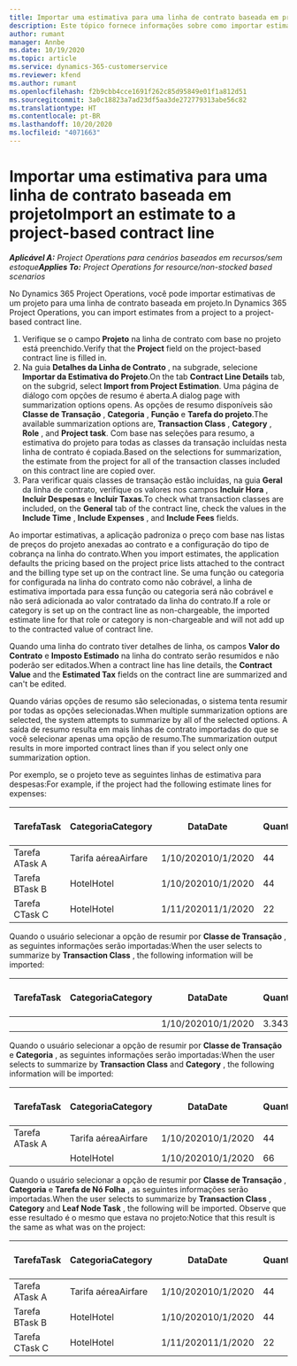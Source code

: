 ```yaml
---
title: Importar uma estimativa para uma linha de contrato baseada em projeto
description: Este tópico fornece informações sobre como importar estimativas de um projeto para uma linha de contrato.
author: rumant
manager: Annbe
ms.date: 10/19/2020
ms.topic: article
ms.service: dynamics-365-customerservice
ms.reviewer: kfend
ms.author: rumant
ms.openlocfilehash: f2b9cbb4cce1691f262c85d95849e01f1a812d51
ms.sourcegitcommit: 3a0c18823a7ad23df5aa3de272779313abe56c82
ms.translationtype: HT
ms.contentlocale: pt-BR
ms.lasthandoff: 10/20/2020
ms.locfileid: "4071663"
---
```

# <a name="import-an-estimate-to-a-project-based-contract-line"></a><span data-ttu-id="d6308-103">Importar uma estimativa para uma linha de contrato baseada em projeto</span><span class="sxs-lookup"><span data-stu-id="d6308-103">Import an estimate to a project-based contract line</span></span>

<span data-ttu-id="d6308-104">_**Aplicável A:** Project Operations para cenários baseados em recursos/sem estoque_</span><span class="sxs-lookup"><span data-stu-id="d6308-104">_**Applies To:** Project Operations for resource/non-stocked based scenarios_</span></span>

<span data-ttu-id="d6308-105">No Dynamics 365 Project Operations, você pode importar estimativas de um projeto para uma linha de contrato baseada em projeto.</span><span class="sxs-lookup"><span data-stu-id="d6308-105">In Dynamics 365 Project Operations, you can import estimates from a project to a project-based contract line.</span></span>

1. <span data-ttu-id="d6308-106">Verifique se o campo **Projeto** na linha de contrato com base no projeto está preenchido.</span><span class="sxs-lookup"><span data-stu-id="d6308-106">Verify that the **Project** field on the project-based contract line is filled in.</span></span>
2. <span data-ttu-id="d6308-107">Na guia **Detalhes da Linha de Contrato** , na subgrade, selecione **Importar da Estimativa do Projeto**.</span><span class="sxs-lookup"><span data-stu-id="d6308-107">On the tab **Contract Line Details** tab, on the subgrid, select **Import from Project Estimation**.</span></span> <span data-ttu-id="d6308-108">Uma página de diálogo com opções de resumo é aberta.</span><span class="sxs-lookup"><span data-stu-id="d6308-108">A dialog page with summarization options opens.</span></span> <span data-ttu-id="d6308-109">As opções de resumo disponíveis são **Classe de Transação** , **Categoria** , **Função** e **Tarefa do projeto**.</span><span class="sxs-lookup"><span data-stu-id="d6308-109">The available summarization options are, **Transaction Class** , **Category** , **Role** , and **Project task**.</span></span> <span data-ttu-id="d6308-110">Com base nas seleções para resumo, a estimativa do projeto para todas as classes da transação incluídas nesta linha de contrato é copiada.</span><span class="sxs-lookup"><span data-stu-id="d6308-110">Based on the selections for summarization, the estimate from the project for all of the transaction classes included on this contract line are copied over.</span></span> 
3. <span data-ttu-id="d6308-111">Para verificar quais classes de transação estão incluídas, na guia **Geral** da linha de contrato, verifique os valores nos campos **Incluir Hora** , **Incluir Despesas** e **Incluir Taxas**.</span><span class="sxs-lookup"><span data-stu-id="d6308-111">To check what transaction classes are included, on the **General** tab of the contract line, check the values in the **Include Time** , **Include Expenses** , and **Include Fees** fields.</span></span>

<span data-ttu-id="d6308-112">Ao importar estimativas, a aplicação padroniza o preço com base nas listas de preços do projeto anexadas ao contrato e a configuração do tipo de cobrança na linha do contrato.</span><span class="sxs-lookup"><span data-stu-id="d6308-112">When you import estimates, the application defaults the pricing based on the project price lists attached to the contract and the billing type set up on the contract line.</span></span> <span data-ttu-id="d6308-113">Se uma função ou categoria for configurada na linha do contrato como não cobrável, a linha de estimativa importada para essa função ou categoria será não cobrável e não será adicionada ao valor contratado da linha do contrato.</span><span class="sxs-lookup"><span data-stu-id="d6308-113">If a role or category is set up on the contract line as non-chargeable, the imported estimate line for that role or category is non-chargeable and will not add up to the contracted value of contract line.</span></span>

<span data-ttu-id="d6308-114">Quando uma linha do contrato tiver detalhes de linha, os campos **Valor do Contrato** e **Imposto Estimado** na linha do contrato serão resumidos e não poderão ser editados.</span><span class="sxs-lookup"><span data-stu-id="d6308-114">When a contract line has line details, the **Contract Value** and the **Estimated Tax** fields on the contract line are summarized and can't be edited.</span></span>

<span data-ttu-id="d6308-115">Quando várias opções de resumo são selecionadas, o sistema tenta resumir por todas as opções selecionadas.</span><span class="sxs-lookup"><span data-stu-id="d6308-115">When multiple summarization options are selected, the system attempts to summarize by all of the selected options.</span></span> <span data-ttu-id="d6308-116">A saída de resumo resulta em mais linhas de contrato importadas do que se você selecionar apenas uma opção de resumo.</span><span class="sxs-lookup"><span data-stu-id="d6308-116">The summarization output results in more imported contract lines than if you select only one summarization option.</span></span>

<span data-ttu-id="d6308-117">Por exemplo, se o projeto teve as seguintes linhas de estimativa para despesas:</span><span class="sxs-lookup"><span data-stu-id="d6308-117">For example, if the project had the following estimate lines for expenses:</span></span>

| <span data-ttu-id="d6308-118">Tarefa</span><span class="sxs-lookup"><span data-stu-id="d6308-118">Task</span></span> | <span data-ttu-id="d6308-119">Categoria</span><span class="sxs-lookup"><span data-stu-id="d6308-119">Category</span></span> | <span data-ttu-id="d6308-120">Data</span><span class="sxs-lookup"><span data-stu-id="d6308-120">Date</span></span> | <span data-ttu-id="d6308-121">Quantidade</span><span class="sxs-lookup"><span data-stu-id="d6308-121">Quantity</span></span> | <span data-ttu-id="d6308-122">Preço unitário</span><span class="sxs-lookup"><span data-stu-id="d6308-122">Unit price</span></span> | <span data-ttu-id="d6308-123">Valor</span><span class="sxs-lookup"><span data-stu-id="d6308-123">Amount</span></span> |
| --- | --- | --- | --- | --- | --- |
| <span data-ttu-id="d6308-124">Tarefa A</span><span class="sxs-lookup"><span data-stu-id="d6308-124">Task A</span></span> | <span data-ttu-id="d6308-125">Tarifa aérea</span><span class="sxs-lookup"><span data-stu-id="d6308-125">Airfare</span></span> | <span data-ttu-id="d6308-126">1/10/2020</span><span class="sxs-lookup"><span data-stu-id="d6308-126">10/1/2020</span></span> | <span data-ttu-id="d6308-127">4</span><span class="sxs-lookup"><span data-stu-id="d6308-127">4</span></span> | <span data-ttu-id="d6308-128">400</span><span class="sxs-lookup"><span data-stu-id="d6308-128">400</span></span> | <span data-ttu-id="d6308-129">1600</span><span class="sxs-lookup"><span data-stu-id="d6308-129">1600</span></span> |
| <span data-ttu-id="d6308-130">Tarefa B</span><span class="sxs-lookup"><span data-stu-id="d6308-130">Task B</span></span> | <span data-ttu-id="d6308-131">Hotel</span><span class="sxs-lookup"><span data-stu-id="d6308-131">Hotel</span></span> | <span data-ttu-id="d6308-132">1/10/2020</span><span class="sxs-lookup"><span data-stu-id="d6308-132">10/1/2020</span></span> | <span data-ttu-id="d6308-133">4</span><span class="sxs-lookup"><span data-stu-id="d6308-133">4</span></span> | <span data-ttu-id="d6308-134">200</span><span class="sxs-lookup"><span data-stu-id="d6308-134">200</span></span> | <span data-ttu-id="d6308-135">800</span><span class="sxs-lookup"><span data-stu-id="d6308-135">800</span></span> |
| <span data-ttu-id="d6308-136">Tarefa C</span><span class="sxs-lookup"><span data-stu-id="d6308-136">Task C</span></span> | <span data-ttu-id="d6308-137">Hotel</span><span class="sxs-lookup"><span data-stu-id="d6308-137">Hotel</span></span> | <span data-ttu-id="d6308-138">1/11/2020</span><span class="sxs-lookup"><span data-stu-id="d6308-138">11/1/2020</span></span> | <span data-ttu-id="d6308-139">2</span><span class="sxs-lookup"><span data-stu-id="d6308-139">2</span></span> | <span data-ttu-id="d6308-140">200</span><span class="sxs-lookup"><span data-stu-id="d6308-140">200</span></span> | <span data-ttu-id="d6308-141">400</span><span class="sxs-lookup"><span data-stu-id="d6308-141">400</span></span> |

<span data-ttu-id="d6308-142">Quando o usuário selecionar a opção de resumir por **Classe de Transação** , as seguintes informações serão importadas:</span><span class="sxs-lookup"><span data-stu-id="d6308-142">When the user selects to summarize by **Transaction Class** , the following information will be imported:</span></span>

| <span data-ttu-id="d6308-143">Tarefa</span><span class="sxs-lookup"><span data-stu-id="d6308-143">Task</span></span> | <span data-ttu-id="d6308-144">Categoria</span><span class="sxs-lookup"><span data-stu-id="d6308-144">Category</span></span> | <span data-ttu-id="d6308-145">Data</span><span class="sxs-lookup"><span data-stu-id="d6308-145">Date</span></span> | <span data-ttu-id="d6308-146">Quantidade</span><span class="sxs-lookup"><span data-stu-id="d6308-146">Quantity</span></span> | <span data-ttu-id="d6308-147">Preço unitário</span><span class="sxs-lookup"><span data-stu-id="d6308-147">Unit price</span></span> | <span data-ttu-id="d6308-148">Valor</span><span class="sxs-lookup"><span data-stu-id="d6308-148">Amount</span></span> |
| --- | --- | --- | --- | --- | --- |
| &nbsp;  | &nbsp;  | <span data-ttu-id="d6308-149">1/10/2020</span><span class="sxs-lookup"><span data-stu-id="d6308-149">10/1/2020</span></span> | <span data-ttu-id="d6308-150">3.34</span><span class="sxs-lookup"><span data-stu-id="d6308-150">3.34</span></span> | <span data-ttu-id="d6308-151">840</span><span class="sxs-lookup"><span data-stu-id="d6308-151">840</span></span> | <span data-ttu-id="d6308-152">2800</span><span class="sxs-lookup"><span data-stu-id="d6308-152">2800</span></span> |

<span data-ttu-id="d6308-153">Quando o usuário selecionar a opção de resumir por **Classe de Transação** e **Categoria** , as seguintes informações serão importadas:</span><span class="sxs-lookup"><span data-stu-id="d6308-153">When the user selects to summarize by **Transaction Class** and **Category** , the following information will be imported:</span></span>

| <span data-ttu-id="d6308-154">Tarefa</span><span class="sxs-lookup"><span data-stu-id="d6308-154">Task</span></span> | <span data-ttu-id="d6308-155">Categoria</span><span class="sxs-lookup"><span data-stu-id="d6308-155">Category</span></span> | <span data-ttu-id="d6308-156">Data</span><span class="sxs-lookup"><span data-stu-id="d6308-156">Date</span></span> | <span data-ttu-id="d6308-157">Quantidade</span><span class="sxs-lookup"><span data-stu-id="d6308-157">Quantity</span></span> | <span data-ttu-id="d6308-158">Preço unitário</span><span class="sxs-lookup"><span data-stu-id="d6308-158">Unit price</span></span> | <span data-ttu-id="d6308-159">Valor</span><span class="sxs-lookup"><span data-stu-id="d6308-159">Amount</span></span> |
| --- | --- | --- | --- | --- | --- |
| <span data-ttu-id="d6308-160">Tarefa A</span><span class="sxs-lookup"><span data-stu-id="d6308-160">Task A</span></span> | <span data-ttu-id="d6308-161">Tarifa aérea</span><span class="sxs-lookup"><span data-stu-id="d6308-161">Airfare</span></span> | <span data-ttu-id="d6308-162">1/10/2020</span><span class="sxs-lookup"><span data-stu-id="d6308-162">10/1/2020</span></span> | <span data-ttu-id="d6308-163">4</span><span class="sxs-lookup"><span data-stu-id="d6308-163">4</span></span> | <span data-ttu-id="d6308-164">400</span><span class="sxs-lookup"><span data-stu-id="d6308-164">400</span></span> | <span data-ttu-id="d6308-165">1600</span><span class="sxs-lookup"><span data-stu-id="d6308-165">1600</span></span> |
| &nbsp;  | <span data-ttu-id="d6308-166">Hotel</span><span class="sxs-lookup"><span data-stu-id="d6308-166">Hotel</span></span> | <span data-ttu-id="d6308-167">1/10/2020</span><span class="sxs-lookup"><span data-stu-id="d6308-167">10/1/2020</span></span> | <span data-ttu-id="d6308-168">6</span><span class="sxs-lookup"><span data-stu-id="d6308-168">6</span></span> | <span data-ttu-id="d6308-169">200</span><span class="sxs-lookup"><span data-stu-id="d6308-169">200</span></span> | <span data-ttu-id="d6308-170">1200</span><span class="sxs-lookup"><span data-stu-id="d6308-170">1200</span></span> |

<span data-ttu-id="d6308-171">Quando o usuário selecionar a opção de resumir por **Classe de Transação** , **Categoria** e **Tarefa de Nó Folha** , as seguintes informações serão importadas.</span><span class="sxs-lookup"><span data-stu-id="d6308-171">When the user selects to summarize by **Transaction Class** , **Category** and **Leaf Node Task** , the following will be imported.</span></span> <span data-ttu-id="d6308-172">Observe que esse resultado é o mesmo que estava no projeto:</span><span class="sxs-lookup"><span data-stu-id="d6308-172">Notice that this result is the same as what was on the project:</span></span>

| <span data-ttu-id="d6308-173">Tarefa</span><span class="sxs-lookup"><span data-stu-id="d6308-173">Task</span></span> | <span data-ttu-id="d6308-174">Categoria</span><span class="sxs-lookup"><span data-stu-id="d6308-174">Category</span></span> | <span data-ttu-id="d6308-175">Data</span><span class="sxs-lookup"><span data-stu-id="d6308-175">Date</span></span> | <span data-ttu-id="d6308-176">Quantidade</span><span class="sxs-lookup"><span data-stu-id="d6308-176">Quantity</span></span> | <span data-ttu-id="d6308-177">Preço unitário</span><span class="sxs-lookup"><span data-stu-id="d6308-177">Unit price</span></span> | <span data-ttu-id="d6308-178">Valor</span><span class="sxs-lookup"><span data-stu-id="d6308-178">Amount</span></span> |
| --- | --- | --- | --- | --- | --- |
| <span data-ttu-id="d6308-179">Tarefa A</span><span class="sxs-lookup"><span data-stu-id="d6308-179">Task A</span></span> | <span data-ttu-id="d6308-180">Tarifa aérea</span><span class="sxs-lookup"><span data-stu-id="d6308-180">Airfare</span></span> | <span data-ttu-id="d6308-181">1/10/2020</span><span class="sxs-lookup"><span data-stu-id="d6308-181">10/1/2020</span></span> | <span data-ttu-id="d6308-182">4</span><span class="sxs-lookup"><span data-stu-id="d6308-182">4</span></span> | <span data-ttu-id="d6308-183">400</span><span class="sxs-lookup"><span data-stu-id="d6308-183">400</span></span> | <span data-ttu-id="d6308-184">1600</span><span class="sxs-lookup"><span data-stu-id="d6308-184">1600</span></span> |
| <span data-ttu-id="d6308-185">Tarefa B</span><span class="sxs-lookup"><span data-stu-id="d6308-185">Task B</span></span> | <span data-ttu-id="d6308-186">Hotel</span><span class="sxs-lookup"><span data-stu-id="d6308-186">Hotel</span></span> | <span data-ttu-id="d6308-187">1/10/2020</span><span class="sxs-lookup"><span data-stu-id="d6308-187">10/1/2020</span></span> | <span data-ttu-id="d6308-188">4</span><span class="sxs-lookup"><span data-stu-id="d6308-188">4</span></span> | <span data-ttu-id="d6308-189">200</span><span class="sxs-lookup"><span data-stu-id="d6308-189">200</span></span> | <span data-ttu-id="d6308-190">800</span><span class="sxs-lookup"><span data-stu-id="d6308-190">800</span></span> |
| <span data-ttu-id="d6308-191">Tarefa C</span><span class="sxs-lookup"><span data-stu-id="d6308-191">Task C</span></span> | <span data-ttu-id="d6308-192">Hotel</span><span class="sxs-lookup"><span data-stu-id="d6308-192">Hotel</span></span> | <span data-ttu-id="d6308-193">1/11/2020</span><span class="sxs-lookup"><span data-stu-id="d6308-193">11/1/2020</span></span> | <span data-ttu-id="d6308-194">2</span><span class="sxs-lookup"><span data-stu-id="d6308-194">2</span></span> | <span data-ttu-id="d6308-195">200</span><span class="sxs-lookup"><span data-stu-id="d6308-195">200</span></span> | <span data-ttu-id="d6308-196">400</span><span class="sxs-lookup"><span data-stu-id="d6308-196">400</span></span> |
